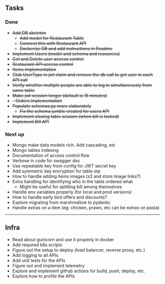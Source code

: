 ## Tasks

### Done
- ~~Add DB skeleton~~
    - ~~Add model for Restaurant Table~~
    - ~~Connect this with Restaurant API~~
    - ~~Dockerize DB and add instructions in Readme~~
- ~~Implement Users (model and schema and resources)~~
- ~~Get and Delete user access control~~
- ~~Restaurant API access control~~
- ~~Items Implementation~~
- ~~Club UserType in jwt claim and remove the db call to get user in each API call~~
- ~~Verify whether multiple people are able to log in simultaneously from same table~~
- ~~Make jwt session longer (default is 15 minutes)~~
- ~~- Orders Implementation~~
- ~~Populate schemas.py more elaborately~~
    - ~~Fix the schema jumble created for users API~~
- ~~Implement closing table session (when bill is locked)~~
- ~~Implement Bill API~~
### Next up
- Mongo make data models rich. Add cascading, etc
- Mongo tables indexing
- Documentation of access control flow 
- Verbose in code for swagger doc
- Use repeatable key from config for JWT secret key
- Add symmetric key encryption for table otp
- How to handle adding items images (s3 and store image links?)
- Extra handling for identifying who in the table ordered what
  - Might be useful for splitting bill among themselves
- Handle env variables properly (for local and prod versions)
- How to handle early bird offers and discounts?
- Explore migrating from marshmallow to pydantic
- Handle extras on a item (eg: chicken, prawn, etc can be extras on pasta)

---
## Infra

- Read about gunicorn and use it properly in docker
- Add required k8s scripts 
- Figure out the setup to deploy (load balancer, reverse proxy, etc.)
- Add logging to all APIs
- Add unit tests for the APIs
- Figure out and implement telemetry
- Explore and implement github actions for build, push, deploy, etc.
- Explore how to profile the APIs
